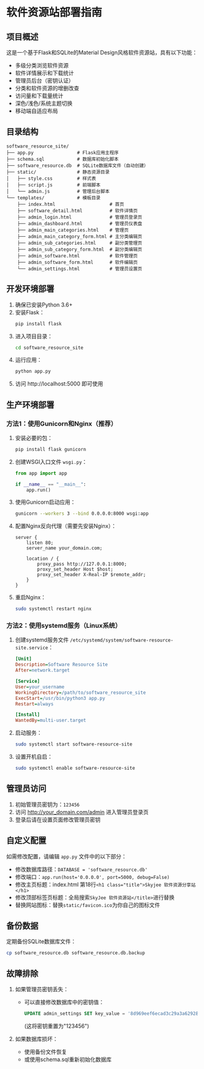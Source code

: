 # 软件资源站部署指南

## 项目概述

这是一个基于Flask和SQLite的Material Design风格软件资源站，具有以下功能：

- 多级分类浏览软件资源
- 软件详情展示和下载统计
- 管理员后台（密钥认证）
- 分类和软件资源的增删改查
- 访问量和下载量统计
- 深色/浅色/系统主题切换
- 移动端自适应布局

## 目录结构

```
software_resource_site/
├── app.py                # Flask应用主程序
├── schema.sql            # 数据库初始化脚本
├── software_resource.db  # SQLite数据库文件（自动创建）
├── static/               # 静态资源目录
│   ├── style.css         # 样式表
│   ├── script.js         # 前端脚本
│   └── admin.js          # 管理后台脚本
└── templates/            # 模板目录
    ├── index.html                    # 首页
    ├── software_detail.html          # 软件详情页
    ├── admin_login.html              # 管理员登录页
    ├── admin_dashboard.html          # 管理员仪表盘
    ├── admin_main_categories.html    # 管理页
    ├── admin_main_category_form.html # 主分类编辑页
    ├── admin_sub_categories.html     # 副分类管理页
    ├── admin_sub_category_form.html  # 副分类编辑页
    ├── admin_software.html           # 软件管理页
    ├── admin_software_form.html      # 软件编辑页
    └── admin_settings.html           # 管理员设置页
```

## 开发环境部署

1. 确保已安装Python 3.6+
2. 安装Flask：
   ```bash
   pip install flask
   ```
3. 进入项目目录：
   ```bash
   cd software_resource_site
   ```
4. 运行应用：
   ```bash
   python app.py
   ```
5. 访问 http://localhost:5000 即可使用

## 生产环境部署

### 方法1：使用Gunicorn和Nginx（推荐）

1. 安装必要的包：
   ```bash
   pip install flask gunicorn
   ```

2. 创建WSGI入口文件 `wsgi.py`：
   ```python
   from app import app
   
   if __name__ == "__main__":
       app.run()
   ```

3. 使用Gunicorn启动应用：
   ```bash
   gunicorn --workers 3 --bind 0.0.0.0:8000 wsgi:app
   ```

4. 配置Nginx反向代理（需要先安装Nginx）：
   ```nginx
   server {
       listen 80;
       server_name your_domain.com;
       
       location / {
           proxy_pass http://127.0.0.1:8000;
           proxy_set_header Host $host;
           proxy_set_header X-Real-IP $remote_addr;
       }
   }
   ```

5. 重启Nginx：
   ```bash
   sudo systemctl restart nginx
   ```

### 方法2：使用systemd服务（Linux系统）

1. 创建systemd服务文件 `/etc/systemd/system/software-resource-site.service`：
   ```ini
   [Unit]
   Description=Software Resource Site
   After=network.target
   
   [Service]
   User=your_username
   WorkingDirectory=/path/to/software_resource_site
   ExecStart=/usr/bin/python3 app.py
   Restart=always
   
   [Install]
   WantedBy=multi-user.target
   ```

2. 启动服务：
   ```bash
   sudo systemctl start software-resource-site
   ```

3. 设置开机自启：
   ```bash
   sudo systemctl enable software-resource-site
   ```

## 管理员访问

1. 初始管理员密钥为：`123456`
2. 访问 http://your_domain.com/admin 进入管理员登录页
3. 登录后请在设置页面修改管理员密钥

## 自定义配置

如需修改配置，请编辑 `app.py` 文件中的以下部分：

- 修改数据库路径：`DATABASE = 'software_resource.db'`
- 修改端口：`app.run(host='0.0.0.0', port=5000, debug=False)`
- 修改主页标题：index.html 第18行`<h1 class="title">Skyjee 软件资源分享站</h1>`
- 修改顶部标签页标题：全局搜索`SkyJee 软件资源站</title>`进行替换
- 替换网站图标：替换`static/favicon.ico`为你自己的图标文件
## 备份数据

定期备份SQLite数据库文件：
```bash
cp software_resource.db software_resource.db.backup
```

## 故障排除

1. 如果管理员密钥丢失：
   - 可以直接修改数据库中的密钥值：
     ```sql
     UPDATE admin_settings SET key_value = '8d969eef6ecad3c29a3a629280e686cf0c3f5d5a86aff3ca12020c923adc6c92' WHERE key_name = 'admin_key';
     ```
     (这将密钥重置为"123456")

2. 如果数据库损坏：
   - 使用备份文件恢复
   - 或使用schema.sql重新初始化数据库
